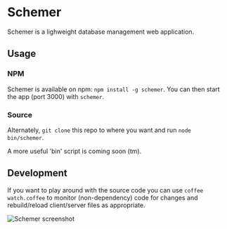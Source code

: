 # Schemer

Schemer is a lighweight database management web application.

## Usage

### NPM

Schemer is available on npm: `npm install -g schemer`.  You can then start the app (port 3000) with
`schemer`.

### Source

Alternately, `git clone` this repo to where you want and run `node bin/schemer`.

A more useful 'bin' script is coming soon (tm).

## Development

If you want to play around with the source code you can use `coffee watch.coffee` to monitor
(non-dependency) code for changes and rebuild/reload client/server files as appropriate.

![Schemer screenshot](http://connec.github.com/schemer/images/screenshots/1.png)